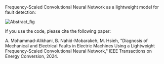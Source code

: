 Frequency-Scaled Convolutional Neural Network as a lightweight model for fault detection:

![Abstract_fig](https://github.com/user-attachments/assets/134d7703-24e4-4ad4-ae2e-cebfffe6270d)

If you use the code, please cite the following paper:


A. Mohammad-Alikhani, B. Nahid-Mobarakeh, M. Hsieh, "Diagnosis of Mechanical and Electrical Faults in Electric Machines Using a Lightweight Frequency-Scaled Convolutional Neural Network," IEEE Transactions on Energy Conversion, 2024.
